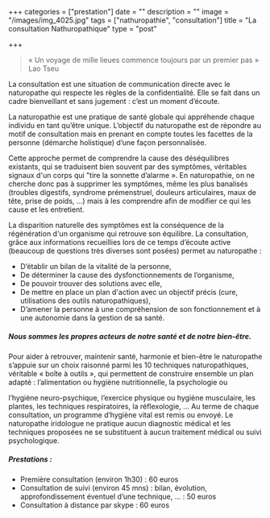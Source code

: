 +++
categories = ["prestation"]
date = ""
description = ""
image = "/images/img_4025.jpg"
tags = ["nathuropathie", "consultation"]
title = "La consultation Nathuropathique"
type = "post"

+++
> « Un voyage de mille lieues commence toujours par un premier pas » Lao Tseu

La consultation est une situation de communication directe avec le naturopathe qui respecte les règles de la confidentialité. Elle se fait dans un cadre bienveillant et sans jugement : c’est un moment d’écoute.

La naturopathie est une pratique de santé globale qui appréhende chaque individu en tant qu’être unique. L’objectif du naturopathe est de répondre au motif de consultation mais en prenant en compte toutes les facettes de la personne (démarche holistique) d’une façon personnalisée.

Cette approche permet de comprendre la cause des déséquilibres existants, qui se traduisent bien souvent par des symptômes, véritables signaux d'un corps qui "tire la sonnette d’alarme ». En naturopathie, on ne cherche donc pas à supprimer les symptômes, même les plus banalisés (troubles digestifs, syndrome prémenstruel, douleurs articulaires, maux de tête, prise de poids, ...) mais à les comprendre afin de modifier ce qui les cause et les entretient.

La disparition naturelle des symptômes est la conséquence de la régénération d'un organisme qui retrouve son équilibre. La consultation, grâce aux informations recueillies lors de ce temps d’écoute active (beaucoup de questions très diverses sont posées) permet au naturopathe :

* D’établir un bilan de la vitalité de la personne,
* De déterminer la cause des dysfonctionnements de l’organisme,
* De pouvoir trouver des solutions avec elle,
* De mettre en place un plan d'action avec un objectif précis (cure, utilisations des outils naturopathiques),
* D’amener la personne à une compréhension de son fonctionnement et à une autonomie dans la gestion de sa santé.

##### Nous sommes les propres acteurs de notre santé et de notre bien-être. 

Pour aider à retrouver, maintenir santé, harmonie et bien-être le naturopathe s’appuie sur un choix raisonné parmi les 10 techniques naturopathiques, véritable « boîte à outils », qui permettent de construire ensemble un plan adapté : l’alimentation ou hygiène nutritionnelle, la psychologie ou

l’hygiène neuro-psychique, l’exercice physique ou hygiène musculaire, les plantes, les techniques respiratoires, la réflexologie, ... Au terme de chaque consultation, un programme d’hygiène vital est remis ou envoyé. Le naturopathe iridologue ne pratique aucun diagnostic médical et les techniques proposées ne se substituent à aucun traitement médical ou suivi psychologique.

##### Prestations :

* Première consultation (environ 1h30) : 60 euros
* Consultation de suivi (environ 45 mns) : bilan, évolution, approfondissement éventuel d’une technique, ... : 50 euros
* Consultation à distance par skype : 60 euros